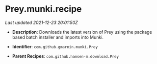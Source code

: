 # Prey.munki.recipe

_Last updated 2021-12-23 20:01:50Z_

- **Description**: Downloads the latest version of Prey using the package based batch installer and imports into Munki.

- **Identifier**: `com.github.gmarnin.munki.Prey`

- **Parent Recipes**: `com.github.hansen-m.download.Prey`
